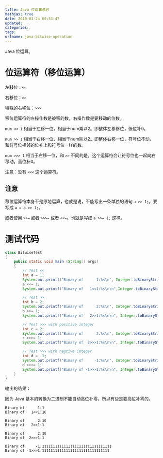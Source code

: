 ```yaml
---
title: Java 位运算试验
mathjax: true
date: 2019-03-24 00:53:47
updated:
categories:
tags:
urlname: java-bitwise-operation
---
```


Java 位运算。

<!-- more -->

# 位运算符（移位运算）

左移位：`<<`

右移位：`>>`

特殊的右移位：`>>>`

移位运算符的左操作数是被移的数，右操作数是要移动的位数。

`num << 1` 相当于左移一位，相当于num乘以2。即整体左移移位，低位补0。

`num >> 1` 相当于右移一位，相当于num除以2。即整体右移一位，符号位不动，和符号位相邻的位补上和符号位一样的数。

`num >>> 1` 相当于右移一位，和 `>>` 不同的是，这个运算符会让符号位也一起向右移动。高位补0。

注意：没有 `<<<` 这个运算符。

## 注意

移位运算符本身不是原地运算，也就是说，不能写出一条单独的语句 `a >> 1;`，要写成 `a = a >> 1;`。

或者使用 `>>=` 或者 `>>>=` 或者 `<<=`。也就是写成 `a >>= 1;` 这样。

# 测试代码

```java
class BitwiseTest
{
	public static void main (String[] args)
	{
        // Test <<
		int a = 1;
        System.out.printf("Binary of      1:%s\n", Integer.toBinaryString(a));
        a <<= 1;
        System.out.printf("Binary of   1<<1:%s\n\n",Integer.toBinaryString(a));

        // Test >>
		int b = 2;
        System.out.printf("Binary of      2:%s\n", Integer.toBinaryString(b));
        b >>= 1;
        System.out.printf("Binary of   2>>1:%s\n\n", Integer.toBinaryString(b));

        // Test >>> with positive integer
		int c = 2;
        System.out.printf("Binary of      2:%s\n", Integer.toBinaryString(c));
        c >>>= 1;
        System.out.printf("Binary of  2>>>1:%s\n\n", Integer.toBinaryString(c));

        // Test >>> with negtive integer
		int d = -1;
        System.out.printf("Binary of     -1:%s\n", Integer.toBinaryString(d));
        d >>>= 1;
        System.out.printf("Binary of -1>>>1:%s\n\n", Integer.toBinaryString(d));
	}
}
```

输出的结果：

因为 Java 基本的转换为二进制不能自动高位补零，所以有些是要高位补零的。

```
Binary of      1:1
Binary of   1<<1:10

Binary of      2:10
Binary of   2>>1:1

Binary of      2:10
Binary of  2>>>1:1

Binary of     -1:11111111111111111111111111111111
Binary of -1>>>1:1111111111111111111111111111111
```

